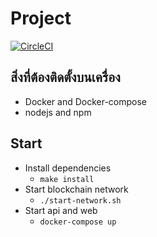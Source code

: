# Project
[![CircleCI](https://circleci.com/gh/sumrid/project.svg?style=svg&circle-token=cbaffc65d87b8510aa96e562e98809d08ff981f7)](https://circleci.com/gh/sumrid/project)

## สิ่งที่ต้องติดตั้งบนเครื่อง
* Docker and Docker-compose
* nodejs and npm

## 

## Start
* Install dependencies
    * `make install`
* Start blockchain network
    * `./start-network.sh` 
* Start api and web
    * `docker-compose up`